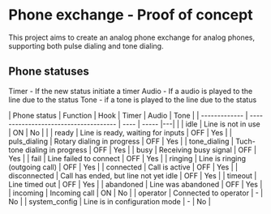 # Phone exchange - Proof of concept
This project aims to create an analog phone exchange for analog phones, supporting both pulse dialing and tone dialing.

## Phone statuses

Timer - If the new status initiate a timer
Audio -  If a audio is played to the line due to the status
Tone - if a tone is played to the line due to the status 


| Phone status  | Function                              | Hook | Timer | Audio | Tone |
| ------------- | ------------------------------------- | ---- | ----- |---| | 
| idle          | Line is not in use                    | ON   | No    |  |
| ready         | Line is ready, waiting for inputs     | OFF  | Yes   |
| puls_dialing  | Rotary dialing in progress            | OFF  | Yes   |
| tone_dialing  | Tuch-tone dialing in progress         | OFF  | Yes   |
| busy          | Receiving busy signal                 | OFF  | Yes   |
| fail          | Line failed to connect                | OFF  | Yes   |
| ringing       | Line is ringing (outgoing call)       | OFF  | Yes   |
| connected     | Call is active                        | OFF  | Yes   |
| disconnected  | Call has ended, but line not yet idle | OFF  | Yes   |
| timeout       | Line timed out                        | OFF  | Yes   |
| abandoned     | Line was abandoned                    | OFF  | Yes   |
| incoming      | Incoming call                         | ON   | No    |
| operator      | Connected to operator                 | -    | No    |
| system_config | Line is in configuration mode         | -    | No    |

